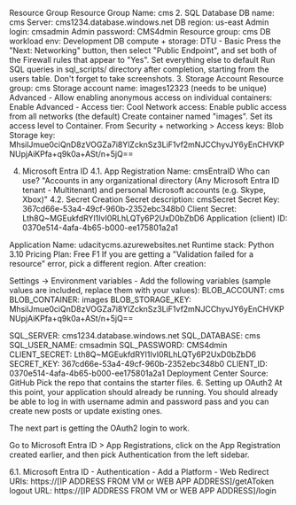 Resource Group
Resource Group Name: cms
2. SQL Database
DB name: cms
Server: cms1234.database.windows.net
DB region: us-east
Admin login: cmsadmin
Admin password: CMS4dmin
Resource group: cms
DB workload env: Development
DB compute + storage: DTU - Basic
Press the "Next: Networking" button, then select "Public Endpoint", and set both of the Firewall rules that appear to "Yes".
Set everything else to default
Run SQL queries in sql_scripts/ directory after completion, starting from the users table. Don't forget to take screenshots.
3. Storage Account
Resource group: cms
Storage account name: images12323 (needs to be unique)
Advanced - Allow enabling anonymous access on individual containers: Enable
Advanced - Access tier: Cool
Network access: Enable public access from all networks (the default)
Create container named "images". Set its access level to Container.
From Security + networking > Access keys:
Blob Storage key: MhsilJmue0ciQnD8zVOGZa7i8YlZcknSz3LiF1vf2mNJCChyvJY6yEnCHVKPNUpjAiKPfa+q9k0a+ASt/n+5jQ==

4. Microsoft Entra ID
4.1. App Registration
Name: cmsEntraID
Who can use? "Accounts in any organizational directory (Any Microsoft Entra ID tenant - Multitenant) and personal Microsoft accounts (e.g. Skype, Xbox)"
4.2. Secret Creation
Secret description: cmsSecret
Secret Key: 367cd66e-53a4-49cf-960b-2352ebc348b0
Client Secret: Lth8Q~MGEukfdRYl1IvI0RLhLQTy6P2UxD0bZbD6
Application (client) ID: 0370e514-4afa-4b65-b000-ee175801a2a1

Application
Name: udacitycms.azurewebsites.net
Runtime stack: Python 3.10
Pricing Plan: Free F1
If you are getting a "Validation failed for a resource" error, pick a different region.
After creation:

Settings -> Environment variables - Add the following variables (sample values are included, replace them with your values):
BLOB_ACCOUNT: cms
BLOB_CONTAINER: images
BLOB_STORAGE_KEY: MhsilJmue0ciQnD8zVOGZa7i8YlZcknSz3LiF1vf2mNJCChyvJY6yEnCHVKPNUpjAiKPfa+q9k0a+ASt/n+5jQ==

SQL_SERVER: cms1234.database.windows.net
SQL_DATABASE: cms
SQL_USER_NAME: cmsadmin
SQL_PASSWORD: CMS4dmin
CLIENT_SECRET: Lth8Q~MGEukfdRYl1IvI0RLhLQTy6P2UxD0bZbD6
SECRET_KEY: 367cd66e-53a4-49cf-960b-2352ebc348b0
CLIENT_ID: 0370e514-4afa-4b65-b000-ee175801a2a1
Deployment Center
Source: GitHub
Pick the repo that contains the starter files.
6. Setting up OAuth2
At this point, your application should already be running. You should already be able to log in with username admin and password pass and you can create new posts or update existing ones.

The next part is getting the OAuth2 login to work.

Go to Microsoft Entra ID > App Registrations, click on the App Registration created earlier, and then pick Authentication from the left sidebar.

6.1. Microsoft Entra ID - Authentication - Add a Platform - Web
Redirect URIs: https://[IP ADDRESS FROM VM or WEB APP ADDRESS]/getAToken
logout URL: https://[IP ADDRESS FROM VM or WEB APP ADDRESS]/login
